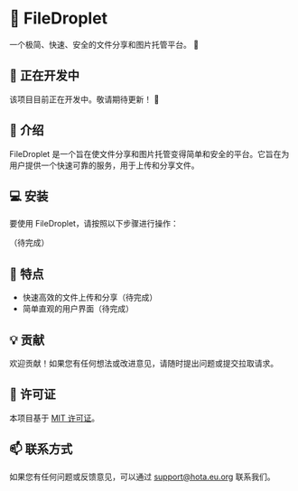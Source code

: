 # :file_folder: FileDroplet

一个极简、快速、安全的文件分享和图片托管平台。 :rocket:

## :construction: 正在开发中

该项目目前正在开发中。敬请期待更新！ :construction_worker:

## :page_facing_up: 介绍

FileDroplet 是一个旨在使文件分享和图片托管变得简单和安全的平台。它旨在为用户提供一个快速可靠的服务，用于上传和分享文件。

## :computer: 安装

要使用 FileDroplet，请按照以下步骤进行操作：

（待完成）

## :rocket: 特点

- 快速高效的文件上传和分享（待完成）
- 简单直观的用户界面（待完成）

## :bulb: 贡献

欢迎贡献！如果您有任何想法或改进意见，请随时提出问题或提交拉取请求。

## :memo: 许可证

本项目基于 [MIT 许可证](LICENSE)。

## :mailbox: 联系方式

如果您有任何问题或反馈意见，可以通过 [support@hota.eu.org](mailto:support@hota.eu.org) 联系我们。

